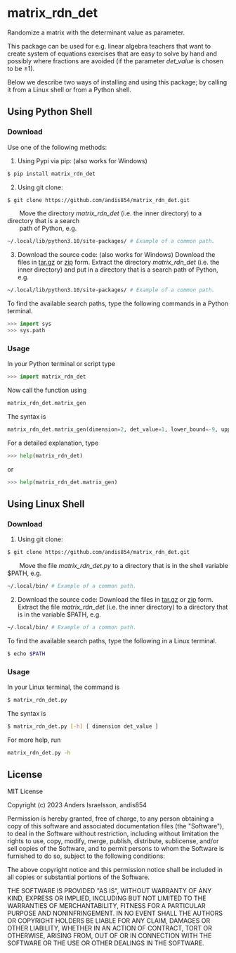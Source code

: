 # matrix_rdn_det 
Randomize a matrix with the determinant value as parameter.

This package can be used for e.g. linear algebra teachers that want to create system of equations exercises that are easy to solve by hand and possibly where fractions are avoided (if the parameter _det_value_ is chosen to be $\pm 1$).

Below we describe two ways of installing and using this package; by calling it from a Linux shell or from a Python shell.

## Using Python Shell

###  Download

Use one of the following methods: 
1. Using Pypi via pip:  (also works for Windows)
```bash
$ pip install matrix_rdn_det
```
2. Using git clone:
```bash
$ git clone https://github.com/andis854/matrix_rdn_det.git
```
&nbsp;&nbsp;&nbsp;&nbsp;&nbsp;&nbsp; Move the directory _matrix_rdn_det_ (i.e. the inner directory) to a directory that is a search\
&nbsp;&nbsp;&nbsp;&nbsp;&nbsp;&nbsp; path of Python, e.g.
```bash
~/.local/lib/python3.10/site-packages/ # Example of a common path.
```
3. Download the source code: (also works for Windows) 
Download the files in [tar.gz](https://github.com/andis854/matrix_rdn_det/archive/refs/tags/v_0.0.3.tar.gz) or [zip](https://github.com/andis854/matrix_rdn_det/archive/refs/tags/v_0.0.3.zip) form. Extract the directory _matrix_rdn_det_ (i.e. the inner directory) and put in a directory that is a search path of Python, e.g.
```bash
~/.local/lib/python3.10/site-packages/ # Example of a common path.
```

To find the available search paths, type the following commands in a Python terminal.
```Python
>>> import sys
>>> sys.path
```

### Usage

In your Python terminal or script type
```Python
>>> import matrix_rdn_det
```
Now call the function using
```Python
matrix_rdn_det.matrix_gen
```
The syntax is 
```Python
matrix_rdn_det.matrix_gen(dimension=2, det_value=1, lower_bound=-9, upper_bound=10, rdn_prm=0, attempts=200)
```
For a detailed explanation, type
```Python
>>> help(matrix_rdn_det)
```
or
```Python
>>> help(matrix_rdn_det.matrix_gen)
```

## Using Linux Shell

###  Download

1. Using git clone:
```bash
$ git clone https://github.com/andis854/matrix_rdn_det.git
```
&nbsp;&nbsp;&nbsp;&nbsp;&nbsp;&nbsp; Move the file _matrix_rdn_det.py_ to a directory that is in the shell variable $PATH, e.g.
```bash
~/.local/bin/ # Example of a common path.
```
2. Download the source code: 
Download the files in [tar.gz](https://github.com/andis854/matrix_rdn_det/archive/refs/tags/v_0.0.3.tar.gz) or [zip](https://github.com/andis854/matrix_rdn_det/archive/refs/tags/v_0.0.3.zip) form. Extract the file _matrix_rdn_det_ (i.e. the inner directory) to a directory that is in the variable $PATH, e.g.
```bash
~/.local/bin/ # Example of a common path.
```

To find the available search paths, type the following in a Linux terminal.
```bash
$ echo $PATH
```

### Usage

In your Linux terminal, the command is
```bash
$ matrix_rdn_det.py
```
The syntax is
```bash
$ matrix_rdn_det.py [-h] [ dimension det_value ]
```
For more help, run
```bash
matrix_rdn_det.py -h
```


License
----

MIT License

Copyright (c) 2023 Anders Israelsson, andis854

Permission is hereby granted, free of charge, to any person obtaining a copy
of this software and associated documentation files (the "Software"), to deal
in the Software without restriction, including without limitation the rights
to use, copy, modify, merge, publish, distribute, sublicense, and/or sell
copies of the Software, and to permit persons to whom the Software is
furnished to do so, subject to the following conditions:

The above copyright notice and this permission notice shall be included in all
copies or substantial portions of the Software.

THE SOFTWARE IS PROVIDED "AS IS", WITHOUT WARRANTY OF ANY KIND, EXPRESS OR
IMPLIED, INCLUDING BUT NOT LIMITED TO THE WARRANTIES OF MERCHANTABILITY,
FITNESS FOR A PARTICULAR PURPOSE AND NONINFRINGEMENT. IN NO EVENT SHALL THE
AUTHORS OR COPYRIGHT HOLDERS BE LIABLE FOR ANY CLAIM, DAMAGES OR OTHER
LIABILITY, WHETHER IN AN ACTION OF CONTRACT, TORT OR OTHERWISE, ARISING FROM,
OUT OF OR IN CONNECTION WITH THE SOFTWARE OR THE USE OR OTHER DEALINGS IN THE
SOFTWARE.
